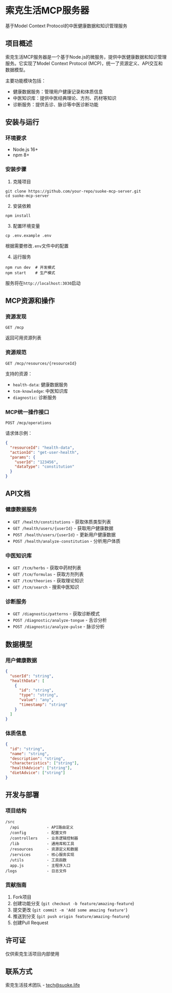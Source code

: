 # 索克生活MCP服务器

基于Model Context Protocol的中医健康数据和知识管理服务

## 项目概述

索克生活MCP服务器是一个基于Node.js的微服务，提供中医健康数据和知识管理服务。它实现了Model Context Protocol (MCP)，统一了资源定义、API交互和数据模型。

主要功能模块包括：
- 健康数据服务：管理用户健康记录和体质信息
- 中医知识库：提供中医经典理论、方剂、药材等知识
- 诊断服务：提供舌诊、脉诊等中医诊断功能

## 安装与运行

### 环境要求
- Node.js 16+
- npm 8+

### 安装步骤
1. 克隆项目
```
git clone https://github.com/your-repo/suoke-mcp-server.git
cd suoke-mcp-server
```

2. 安装依赖
```
npm install
```

3. 配置环境变量
```
cp .env.example .env
```
根据需要修改`.env`文件中的配置

4. 运行服务
```
npm run dev  # 开发模式
npm start    # 生产模式
```

服务将在`http://localhost:3030`启动

## MCP资源和操作

### 资源发现
```
GET /mcp
```
返回可用资源列表

### 资源规范
```
GET /mcp/resources/{resourceId}
```
支持的资源：
- `health-data`: 健康数据服务
- `tcm-knowledge`: 中医知识库
- `diagnostic`: 诊断服务

### MCP统一操作接口
```
POST /mcp/operations
```

请求体示例：
```json
{
  "resourceId": "health-data",
  "actionId": "get-user-health",
  "params": {
    "userId": "123456",
    "dataType": "constitution"
  }
}
```

## API文档

### 健康数据服务
- `GET /health/constitutions` - 获取体质类型列表
- `GET /health/users/{userId}` - 获取用户健康数据
- `POST /health/users/{userId}` - 更新用户健康数据
- `POST /health/analyze-constitution` - 分析用户体质

### 中医知识库
- `GET /tcm/herbs` - 获取中药材列表
- `GET /tcm/formulas` - 获取方剂列表
- `GET /tcm/theories` - 获取理论知识
- `GET /tcm/search` - 搜索中医知识

### 诊断服务
- `GET /diagnostic/patterns` - 获取诊断模式
- `POST /diagnostic/analyze-tongue` - 舌诊分析
- `POST /diagnostic/analyze-pulse` - 脉诊分析

## 数据模型

### 用户健康数据
```json
{
  "userId": "string",
  "healthData": [
    {
      "id": "string",
      "type": "string",
      "value": "any",
      "timestamp": "string"
    }
  ]
}
```

### 体质信息
```json
{
  "id": "string",
  "name": "string",
  "description": "string",
  "characteristics": ["string"],
  "healthAdvice": ["string"],
  "dietAdvice": ["string"]
}
```

## 开发与部署

### 项目结构
```
/src
  /api            - API路由定义
  /config         - 配置文件
  /controllers    - 业务逻辑控制器
  /lib            - 通用库和工具
  /resources      - 资源定义和数据
  /services       - 核心服务实现
  /utils          - 工具函数
  app.js          - 主程序入口
/logs             - 日志文件
```

### 贡献指南
1. Fork项目
2. 创建功能分支 (`git checkout -b feature/amazing-feature`)
3. 提交更改 (`git commit -m 'Add some amazing feature'`)
4. 推送到分支 (`git push origin feature/amazing-feature`)
5. 创建Pull Request

## 许可证

仅供索克生活项目内部使用

## 联系方式

索克生活技术团队 - tech@suoke.life 